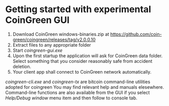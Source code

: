 # Getting started with experimental CoinGreen GUI

1. Download CoinGreen windows-binaries.zip at https://github.com/coin-green/coingreen/releases/tag/v2.0.0.10
2. Extract files to any appropriate folder
3. Start _coingreen-gui.exe_
4. Upon the first startup the application will ask for CoinGreen data folder.  Select something that you consider reasonably safe from accident deletion.
5. Your client app shall connect to CoinGreen network automatically.

_coingreen-cli.exe_ and _coingreen-tx_ are bitcoin command-line utilities adopted for coingreen
You may find relevant help and manuals elesewhere.
Command-line functions are also available from the GUI if you select _Help/Debug window_ menu item and then follow to console tab.
